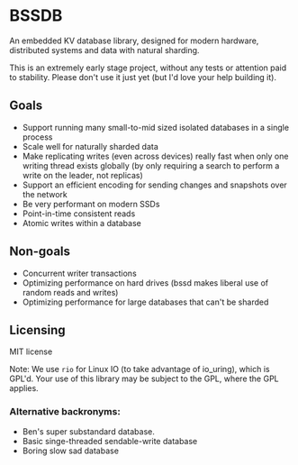 # BSSDB

An embedded KV database library, designed for modern hardware, distributed systems and data with natural sharding.

This is an extremely early stage project, without any tests or attention paid to stability. Please don't use it just yet (but I'd love your help building it).

## Goals

- Support running many small-to-mid sized isolated databases in a single process
- Scale well for naturally sharded data
- Make replicating writes (even across devices) really fast when only one writing thread exists globally (by only requiring a search to perform a write on the leader, not replicas)
- Support an efficient encoding for sending changes and snapshots over the network
- Be very performant on modern SSDs
- Point-in-time consistent reads
- Atomic writes within a database

## Non-goals

- Concurrent writer transactions
- Optimizing performance on hard drives (bssd makes liberal use of random reads and writes)
- Optimizing performance for large databases that can't be sharded

## Licensing

MIT license

Note: We use `rio` for Linux IO (to take advantage of io_uring), which is GPL'd.
Your use of this library may be subject to the GPL, where the GPL applies.

### Alternative backronyms:

- Ben's super substandard database.
- Basic singe-threaded sendable-write database
- Boring slow sad database
